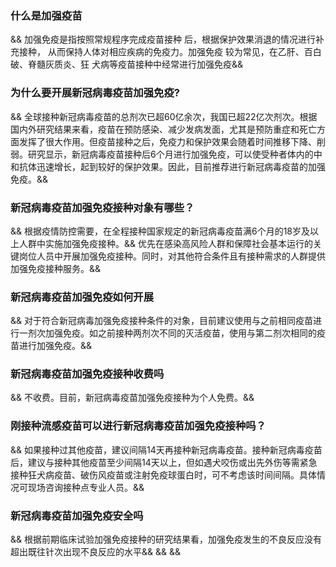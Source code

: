 <h3>什么是加强疫苗</h3>&&
加强免疫是指按照常规程序完成疫苗接种 后，根据保护效果消退的情况进行补充接种， 从而保持人体对相应疾病的免疫力。加强免疫 较为常见，在乙肝、百白破、脊髓灰质炎、狂 犬病等疫苗接种中经常进行加强免疫&&
<h3>为什么要开展新冠病毒疫苗加强免疫?</h3>&&
全球接种新冠病毒疫苗的总剂次已超60亿余次，我国已超22亿次剂次。根据国内外研究结果来看，疫苗在预防感染、减少发病发面，尤其是预防重症和死亡方面发挥了很大作用。但疫苗接种之后，免疫力和保护效果会随着时间推移下降、削弱。研究显示，新冠病毒疫苗接种后6个月进行加强免疫，可以使受种者体内的中和抗体迅速增长，起到较好的保护效果。因此，目前推荐进行新冠病毒疫苗的加强免疫。&&
<h3>新冠病毒疫苗加强免疫接种对象有哪些？</h3>&&
根据疫情防控需要，在全程接种国家规定的新冠病毒疫苗满6个月的18岁及以上人群中实施加强免疫接种。&&
优先在感染高风险人群和保障社会基本运行的关键岗位人员中开展加强免疫接种。同时，对其他符合条件且有接种需求的人群提供加强免疫接种服务。&&
<h3>新冠病毒疫苗加强免疫如何开展</h3>&&
对于符合新冠病毒加强免疫接种条件的对象，目前建议使用与之前相同疫苗进行一剂次加强免疫。如之前接种两剂次不同的灭活疫苗，使用与第二剂次相同的疫苗进行加强免疫。&&
<h3>新冠病毒疫苗加强免疫接种收费吗</h3>&&
不收费。目前，新冠病毒疫苗加强免疫接种为个人免费。&&
<h3>刚接种流感疫苗可以进行新冠病毒疫苗加强免疫接种吗？</h3>&&
如果接种过其他疫苗，建议间隔14天再接种新冠病毒疫苗。接种新冠病毒疫苗后，建议与接种其他疫苗至少间隔14天以上，但如遇犬咬伤或出先外伤等需紧急接种狂犬病疫苗、破伤风疫苗或注射免疫球蛋白时，可不考虑该时间间隔。具体情况可现场咨询接种点专业人员。&&
<h3>新冠病毒疫苗加强免疫安全吗</h3>&&
根据前期临床试验加强免疫接种的研究结果看，加强免疫发生的不良反应没有超出既往针次出现不良反应的水平&& && &&

